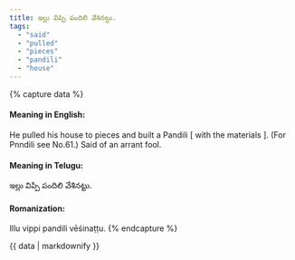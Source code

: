 ```yaml
---
title: ఇల్లు విప్పి పందిలి వేశినట్టు.
tags:
  - "said"
  - "pulled"
  - "pieces"
  - "pandili"
  - "house"
---
```


{% capture data %}
#### Meaning in English:
He pulled his house to pieces and built a Pandili [ with the materials ].
(For Pnndili see No.61.)
Said of an arrant fool.

#### Meaning in Telugu:
ఇల్లు విప్పి పందిలి వేశినట్టు.

#### Romanization:
Illu vippi pandili vēśinaṭṭu.
{% endcapture %}

{{ data | markdownify }}

